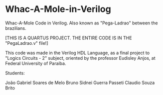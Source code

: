 # Whac-A-Mole-in-Verilog
Whac-A-Mole Code in Verilog.
Also known as "Pega-Ladrao" between the brazilians.

[THIS IS A QUARTUS PROJECT. THE ENTIRE CODE IS IN THE "PegaLadrao.v" file!]

This code was made in the Verilog HDL Language, as a final project to "Logics Circuits - 2" subject, oriented by
the professor Eudisley Anjos, at Federal University of Paraíba.

Students:

João Gabriel Soares de Melo
Bruno Sidnei Guerra Passeti
Claudio Souza Brito

